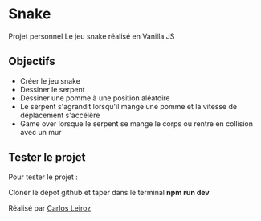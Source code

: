 # Snake

Projet personnel Le jeu snake réalisé en Vanilla JS

## Objectifs

- Créer le jeu snake
- Dessiner le serpent
- Dessiner une pomme à une position aléatoire
- Le serpent s'agrandit lorsqu'il mange une pomme et la vitesse de déplacement s'accélère
- Game over lorsque le serpent se mange le corps ou rentre en collision avec un mur

## Tester le projet

Pour tester le projet :

Cloner le dépot github et taper dans le terminal **npm run dev**

Réalisé par [Carlos Leiroz](https://www.linkedin.com/in/carlos-leiroz/)

